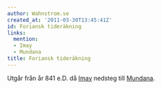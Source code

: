 ```yaml
---
author: Wahnstrom.se
created_at: '2011-03-30T13:45:41Z'
id: Foriansk tideräkning
links:
  mention:
  - Imay
  - Mundana
title: Foriansk tideräkning
---
```


Utgår från år 841 e.D. då [Imay] nedsteg till [Mundana].

  [Imay]: Imay
  [Mundana]: Mundana